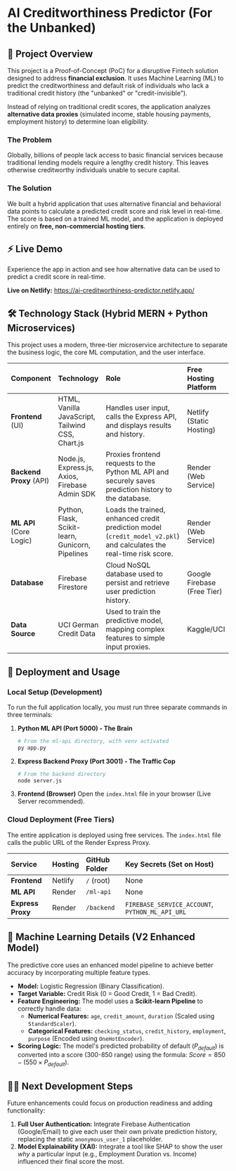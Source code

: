 # AI Creditworthiness Predictor (For the Unbanked)

## 🌟 Project Overview

This project is a Proof-of-Concept (PoC) for a disruptive Fintech solution designed to address **financial exclusion**. It uses Machine Learning (ML) to predict the creditworthiness and default risk of individuals who lack a traditional credit history (the "unbanked" or "credit-invisible").

Instead of relying on traditional credit scores, the application analyzes **alternative data proxies** (simulated income, stable housing payments, employment history) to determine loan eligibility.

### The Problem

Globally, billions of people lack access to basic financial services because traditional lending models require a lengthy credit history. This leaves otherwise creditworthy individuals unable to secure capital.

### The Solution

We built a hybrid application that uses alternative financial and behavioral data points to calculate a predicted credit score and risk level in real-time. The score is based on a trained ML model, and the application is deployed entirely on **free, non-commercial hosting tiers**.

## ⚡ Live Demo

Experience the app in action and see how alternative data can be used to predict a credit score in real-time.

**Live on Netlify:** https://ai-creditworthiness-predictor.netlify.app/

## 🛠️ Technology Stack (Hybrid MERN + Python Microservices)

This project uses a modern, three-tier microservice architecture to separate the business logic, the core ML computation, and the user interface.

| Component | Technology | Role | Free Hosting Platform |
| :--- | :--- | :--- | :--- |
| **Frontend** (UI) | HTML, Vanilla JavaScript, Tailwind CSS, Chart.js | Handles user input, calls the Express API, and displays results and history. | Netlify (Static Hosting) |
| **Backend Proxy** (API) | Node.js, Express.js, Axios, Firebase Admin SDK | Proxies frontend requests to the Python ML API and securely saves prediction history to the database. | Render (Web Service) |
| **ML API** (Core Logic) | Python, Flask, Scikit-learn, Gunicorn, Pipelines | Loads the trained, enhanced credit prediction model (`credit_model_v2.pkl`) and calculates the real-time risk score. | Render (Web Service) |
| **Database** | Firebase Firestore | Cloud NoSQL database used to persist and retrieve user prediction history. | Google Firebase (Free Tier) |
| **Data Source** | UCI German Credit Data | Used to train the predictive model, mapping complex features to simple input proxies. | Kaggle/UCI |

## 🚀 Deployment and Usage

### Local Setup (Development)

To run the full application locally, you must run three separate commands in three terminals:

1.  **Python ML API (Port 5000) - The Brain**
    ```bash
    # From the ml-api directory, with venv activated
    py app.py
    ```

2.  **Express Backend Proxy (Port 3001) - The Traffic Cop**
    ```bash
    # From the backend directory
    node server.js
    ```

3.  **Frontend (Browser)**
    Open the `index.html` file in your browser (Live Server recommended).

### Cloud Deployment (Free Tiers)

The entire application is deployed using free services. The `index.html` file calls the public URL of the Render Express Proxy.

| Service | Hosting | GitHub Folder | Key Secrets (Set on Host) |
| :--- | :--- | :--- | :--- |
| **Frontend** | Netlify | `/` (root) | None |
| **ML API** | Render | `/ml-api` | None |
| **Express Proxy** | Render | `/backend` | `FIREBASE_SERVICE_ACCOUNT`, `PYTHON_ML_API_URL` |

## 🧠 Machine Learning Details (V2 Enhanced Model)

The predictive core uses an enhanced model pipeline to achieve better accuracy by incorporating multiple feature types.

* **Model:** Logistic Regression (Binary Classification).
* **Target Variable:** Credit Risk (0 = Good Credit, 1 = Bad Credit).
* **Feature Engineering:** The model uses a **Scikit-learn Pipeline** to correctly handle data:
    * **Numerical Features:** `age`, `credit_amount`, `duration` (Scaled using `StandardScaler`).
    * **Categorical Features:** `checking_status`, `credit_history`, `employment`, `purpose` (Encoded using `OneHotEncoder`).
* **Scoring Logic:** The model's predicted probability of default ($P_{default}$) is converted into a score (300-850 range) using the formula: $Score = 850 - (550 \times P_{default})$.

## 🧑‍💻 Next Development Steps

Future enhancements could focus on production readiness and adding functionality:

1.  **Full User Authentication:** Integrate Firebase Authentication (Google/Email) to give each user their own private prediction history, replacing the static `anonymous_user_1` placeholder.
2.  **Model Explainability (XAI):** Integrate a tool like SHAP to show the user *why* a particular input (e.g., Employment Duration vs. Income) influenced their final score the most.
